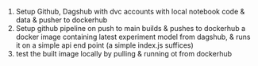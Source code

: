 1. Setup Github, Dagshub with dvc accounts with local notebook code & data & pusher to dockerhub
2. Setup github pipeline on push to main builds & pushes to dockerhub a docker image containing latest experiment model from dagshub, & runs it on a simple api end point (a simple index.js suffices)
3. test the built image locally by pulling & running ot from dockerhub